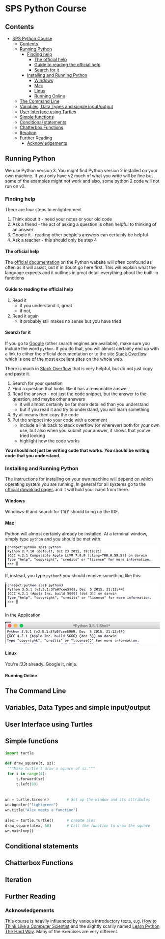 
# SPS Python Course



## Contents

<!-- TOC depthFrom:1 depthTo:6 withLinks:1 updateOnSave:1 orderedList:0 -->

- [SPS Python Course](#sps-python-course)
	- [Contents](#contents)
	- [Running Python](#running-python)
		- [Finding help](#finding-help)
			- [The official help](#the-official-help)
			- [Guide to reading the official help](#guide-to-reading-the-official-help)
			- [Search for it](#search-for-it)
		- [Installing and Running Python](#installing-and-running-python)
			- [Windows](#windows)
			- [Mac](#mac)
			- [Linux](#linux)
			- [Running Online](#running-online)
	- [The Command Line](#the-command-line)
	- [Variables, Data Types and simple input/output](#variables-data-types-and-simple-inputoutput)
	- [User Interface using Turtles](#user-interface-using-turtles)
	- [Simple functions](#simple-functions)
	- [Conditional statements](#conditional-statements)
	- [Chatterbox Functions](#chatterbox-functions)
	- [Iteration](#iteration)
	- [Further Reading](#further-reading)
		- [Acknowledgements](#acknowledgements)

<!-- /TOC -->



## Running Python

We use Python version 3. You might find Python version 2 installed on your own machine. If you only have v2 much of what you write will be fine but some of the examples might not work and also, some python 2 code will not run on v3.

### Finding help

There are four steps to enlightenment

1. Think about it - need your notes or your old code
1. Ask a friend - the act of asking a question is often helpful to thinking of an answer
1. Google it - reading other people's answers can certainly be helpful
1. Ask a teacher - this should only be step 4

#### The official help

The [official documentation](https://docs.python.org/3/) on the Python website will often confound as often as it will assist, but if in doubt go here first. This will explain what the language expects and it outlines in great detail everything about the built-in functions

#### Guide to reading the official help

1. Read it
	* if you understand it, great
	* if not,
1. Read it again
	* it probably still makes no sense but you have tried

#### Search for it

If you go to [Google](https://www.google.com/) (other search engines are available), make sure you include the word `python`. If you do that, you will almost certainly end up with a link to either the official documentation or to the site [Stack Overflow](http://stackoverflow.com/) which is one of the most excellent sites on the whole web.

There is much in [Stack Overflow](http://stackoverflow.com/questions/tagged/python) that is very helpful, but do not just copy and paste it.

1. Search for your question
1. Find a question that looks like it has a reasonable answer
1. Read the answer - not just the code snippet, but the answer to the question, and maybe other answers
	* it will almost certainly be far more detailed than you understand
	* but if you read it and try to understand, you will learn something
1. By all means then copy the code
1. Put the snippet into your code with a comment
	* include a link back to stack overflow (or wherever) both for your own use, but also when you submit your answer, it shows that you've tried looking
	* highlight how the code works

**You should not just be writing code that works. You should be writing code that you understand.**


### Installing and Running Python

The instructions for installing on your own machine will depend on which operating system you are running. In general for all systems go to the [official download pages](https://www.python.org/downloads/) and it will hold your hand from there.

#### Windows

Windows-R and search for `IDLE` should bring up the IDE.

#### Mac

Python will almost certainly already be installed. At a terminal window, simply type `python` and you should be met with:

![Default Python version](./screenshots/mac_python2.png "Default python")

If, instead, you type `python3` you should receive something like this:

![Python version 3](./screenshots/mac_python3.png "Default python")


In the Application

![IDLE on a Mac](./screenshots/mac_idle.png "IDLE on a Mac")

#### Linux

You're _l33t_ already. Google it, ninja.

#### Running Online

## The Command Line


## Variables, Data Types and simple input/output
## User Interface using Turtles

## Simple functions

```python
import turtle

def draw_square(t, sz):
 """Make turtle t draw a square of sz."""
 for i in range(4):
     t.forward(sz)
     t.left(90)


wn = turtle.Screen()        # Set up the window and its attributes
wn.bgcolor("lightgreen")
wn.title("Alex meets a function")

alex = turtle.Turtle()      # Create alex
draw_square(alex, 50)       # Call the function to draw the square
wn.mainloop()
```

## Conditional statements
## Chatterbox Functions
## Iteration

## Further Reading

### Acknowledgements

This course is heavily influenced by various introductory texts, e.g.
[How to Think Like a Computer Scientist](http://openbookproject.net/thinkcs/python/english3e/) and the slightly scarily named [Learn Python The Hard Way](https://learnpythonthehardway.org/book/).
Many of the exercises are very different.
